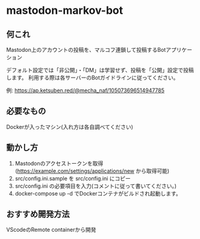 # mastodon-markov-bot
## 何これ
Mastodon上のアカウントの投稿を、マルコフ連鎖して投稿するBotアプリケーション

デフォルト設定では「非公開」・「DM」は学習せず、投稿を「公開」設定で投稿します。 
利用する際は各サーバーのBotガイドラインに従ってください。


例: https://ap.ketsuben.red/@mecha_naf/105073696514947785

## 必要なもの
Dockerが入ったマシン(入れ方は各自調べてください)

## 動かし方 
1. Mastodonのアクセストークンを取得(https://example.com/settings/applications/new から取得可能)
2. src/config.ini.sample を src/config.ini にコピー
3. src/config.ini の必要項目を入力(コメントに従って書いてください。)
4. docker-compose up -d でDockerコンテナがビルドされ起動します。

## おすすめ開発方法
VScodeのRemote containerから開発
